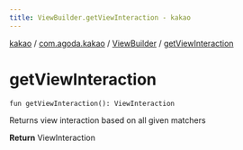 ```yaml
---
title: ViewBuilder.getViewInteraction - kakao
---
```


[kakao](../../index.html) / [com.agoda.kakao](../index.html) / [ViewBuilder](index.html) / [getViewInteraction](.)

# getViewInteraction

`fun getViewInteraction(): ViewInteraction`

Returns view interaction based on all given matchers

**Return**
ViewInteraction

